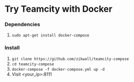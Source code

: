 # Try Teamcity with Docker

### Dependencies

1. `sudo apt-get install docker-compose`

### Install

1. `git clone https://github.com/zikwall/teamcity-compose` 
2. `cd teamcity-compose`
3. `docker-compose -f docker-compose.yml up -d`
4. Visit <your_ip>:8111
